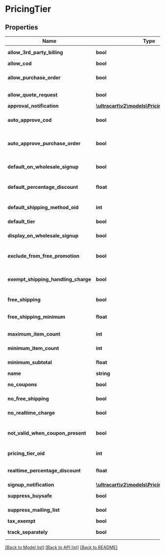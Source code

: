 # PricingTier

## Properties
Name | Type | Description | Notes
------------ | ------------- | ------------- | -------------
**allow_3rd_party_billing** | **bool** | Allow 3rd party billing | [optional] 
**allow_cod** | **bool** | Allow COD | [optional] 
**allow_purchase_order** | **bool** | Allow purchase order | [optional] 
**allow_quote_request** | **bool** | Allow quote request | [optional] 
**approval_notification** | [**\ultracart\v2\models\PricingTierNotification**](PricingTierNotification.md) |  | [optional] 
**auto_approve_cod** | **bool** | Auto approve COD | [optional] 
**auto_approve_purchase_order** | **bool** | Auto approve purchase order | [optional] 
**default_on_wholesale_signup** | **bool** | Default on wholesale signup | [optional] 
**default_percentage_discount** | **float** | Default percentage discount | [optional] 
**default_shipping_method_oid** | **int** | Default shipping method oid | [optional] 
**default_tier** | **bool** | Default tier | [optional] 
**display_on_wholesale_signup** | **bool** | Display on wholesale signup | [optional] 
**exclude_from_free_promotion** | **bool** | Exclude from free promotion | [optional] 
**exempt_shipping_handling_charge** | **bool** | Exempt shipping handling charge | [optional] 
**free_shipping** | **bool** | Free shipping | [optional] 
**free_shipping_minimum** | **float** | Free shipping minimum | [optional] 
**maximum_item_count** | **int** | Maximum item count | [optional] 
**minimum_item_count** | **int** | Minimum item count | [optional] 
**minimum_subtotal** | **float** | Minimum subtotal | [optional] 
**name** | **string** | Name | [optional] 
**no_coupons** | **bool** | No coupons | [optional] 
**no_free_shipping** | **bool** | No free shipping | [optional] 
**no_realtime_charge** | **bool** | No realtime charge | [optional] 
**not_valid_when_coupon_present** | **bool** | Not valid when coupon present | [optional] 
**pricing_tier_oid** | **int** | Pricing Tier Oid | [optional] 
**realtime_percentage_discount** | **float** | Realtime percentage discount | [optional] 
**signup_notification** | [**\ultracart\v2\models\PricingTierNotification**](PricingTierNotification.md) |  | [optional] 
**suppress_buysafe** | **bool** | Suppress buySAFE | [optional] 
**suppress_mailing_list** | **bool** | Suppress mailing list | [optional] 
**tax_exempt** | **bool** | Tax Exempt | [optional] 
**track_separately** | **bool** | Track separately | [optional] 

[[Back to Model list]](../README.md#documentation-for-models) [[Back to API list]](../README.md#documentation-for-api-endpoints) [[Back to README]](../README.md)


